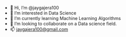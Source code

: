 - 👋 Hi, I’m @jaygajera100
- 👀 I’m interested in Data Science
- 🌱 I’m currently learning Machine Learning Algorithms
- 💞️ I’m looking to collaborate on a Data science field.
- 📫 jaygajera100@gmail.com

<!---
jaygajera100/jaygajera100 is a ✨ special ✨ repository because its `README.md` (this file) appears on your GitHub profile.
You can click the Preview link to take a look at your changes.
--->
